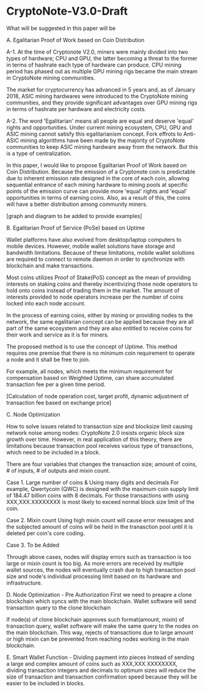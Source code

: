 # CryptoNote-V3.0-Draft

What will be suggested in this paper will be

A. Egalitarian Proof of Work based on Coin Distribution

A-1.
At the time of Cryptonote V2.0, miners were mainly divided into two types of hardware; CPU and GPU, the latter becoming a threat to the former in terms of hashrate each type of hardware can produce. CPU mining period has phased out as multiple GPU mining rigs became the main stream in CryptoNote mining communities. 

The market for cryptocurrency has advanced in 5 years and, as of January 2018, ASIC mining hardwares were introduced to the CryptoNote mining communities, and they provide significant advantages over GPU mining rigs in terms of hashrate per hardware and electricity costs.

A-2.
The word 'Egalitarian' means all people are equal and deserve 'equal' rights and opportunities. Under current mining ecosystem, CPU, GPU and ASIC mining cannot satisfy this egalitarianism concept. Fork effrots to Anti-ASIC mining algorithms have been made by the majority of CryptoNote communities to keep ASIC mining hardware away from the network. But this is a type of centralization.

In this paper, I would like to propose Egalitarian Proof of Work based on Coin Distribution. Because the emission of a Cryptonote coin is predictable due to inherent emission rate designed in the core of each coin, allowing sequential entrance of each mining hardware to mining pools at specific points of the emission curve can provide more 'equal' rights and 'equal' opportunities in terms of earning coins. Also, as a result of this, the coins will have a better distribution among community miners.

[graph and diagram to be added to provide examples]

B. Egalitarian Proof of Service (PoSe) based on Uptime

Wallet platforms have also evolved from desktop/laptop computers to mobile devices. However, mobile wallet solutions have storage and bandwidth limitations. Because of these limitations, mobile wallet solutions are required to connect to remote daemon in order to synchronize with blockchain and make transactions.

Most coins utilizes Proof of Stake(PoS) concept as the mean of providing interests on staking coins and thereby incentivizing those node operators to hold onto coins instead of trading them in the market. The amount of interests provided to node operators increase per the number of coins locked into each node account.

In the process of earning coins, either by mining or providing nodes to the network, the same egalitarian concept can be applied because they are all part of the same ecosystem and they are also entitled to receive coins for their work and service as it is for miners.

The proposed method is to use the concept of Uptime. This method requires one premise that there is no minimum coin requirement to operate a node and it shall be free to join. 

For example, all nodes, which meets the minimum requirement for compensation based on Weighted Uptime, can share accumulated transaction fee per a given time period.

[Calculation of node operation cost, target profit, dynamic adjustment of transaction fee based on exchange price]

C. Node Optimization

How to solve issues related to transaction size and blocksize limit causing network noise among nodes:
CryptoNote 2.0 insists organic block size growth over time. However, in real application of this theory, there are limitations because transaction pool receives various type of transactions, which need to be included in a block.

There are four variables that changes the transaction size; amount of coins, # of inputs, # of outputs and mixin count.

Case 1. Large number of coins & Using many digits and decimals
For example, Qwertycoin (QWC) is designed with the maximum coin supply limit of 184.47 billion coins with 8 decimals.
For those transactions with using XXX,XXX.XXXXXXXX is most likely to exceed normal block size limit of the coin.

Case 2. Mixin count
Using high mixin count will cause error messages and the subjected amount of coins will be held in the tranasction pool until it is deleted per coin's core coding.

Case 3. To be Added

Through above cases, nodes will display errors such as transaction is too large or mixin count is too big. As more errors are received by multiple wallet sources, the nodes will eventually crash due to high transaction pool size and node's individual processing limit based on its hardware and infrastructure.

D. Node Optimization - Pre Authorization
First we need to preapre a clone blockchain which syncs with the main blockchain. Wallet software will send transaction query to the clone blockchain

If node(s) of clone blockchain approves such format(amount, mixin) of transaction query, wallet software will make the same query to the nodes on the main blockchain. This way, rejects of transactions due to large amount or high mixin can be prevented from reaching nodes working in the main blockchain.

E. Smart Wallet Function - Dividing payment into pieces
Instead of sending a large and complex amount of coins such as XXX,XXX.XXXXXXXX, dividing transaction integers and decimals to optimum sizes will reduce the size of transaction and transaction confirmation speed because they will be easier to be included in blocks. 
